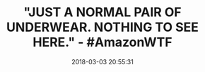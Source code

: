 ---
title: '"JUST A NORMAL PAIR OF UNDERWEAR. NOTHING TO SEE HERE." - #AmazonWTF'
name: >-
  Clearance！Man Boxer,ZYooh Sexy Soft Cotton Breathable Bulge Pouch Briefs
  Trunks Underwear (Orange, XL)
date: '2018-03-03 20:55:31'
buy_now: >-
  https://www.amazon.com/Clearance-Cotton-Breathable-Briefs-Underwear/dp/B077TNNWRP?psc=1&SubscriptionId=AKIAIA5RBQIWQVTCUEUQ&tag=coldcutdeals-20&linkCode=xm2&camp=2025&creative=165953&creativeASIN=B077TNNWRP
description_markdown: >+
  Clearance！Man Boxer,ZYooh Sexy Soft Cotton Breathable Bulge Pouch Briefs
  Trunks Underwear (Orange, XL)

    - ❤3-7 Days Expedited Shipping.❤12-20 Days Standard shipping.❤Within 24 Hours Shipping Out.❤

    - ❤This Seduction Underpants is very flexible,Free Size Fits Most Men/Boys

    - ❤Bring you the most comfortable enjoyment;Make you super sexy and seductive.

    - ❤A good gift for your special person;It must be the best gift for romantic festivals（❤Christmas gift❤Wedding anniversary gift❤Valentine's Day gift❤Thanksgiving gift❤birthday gift❤ ）

    - ❤NOTE: Asian size (smaller than US);PLS check our SIZE CHART carefully before you purchase!!!Satisfaction 100% Guaranteed:Click"ZYooh" for more new fashion style items;If you any have problems about our items,please feel free to contact us.Provide satisfactory response within 24 hours.

tweet_id_str: '970039993254268929'
price: $0.01
you_save: ''
asin: B077TNNWRP
image: 'https://images-na.ssl-images-amazon.com/images/I/41cX9HTaXbL.jpg'

---